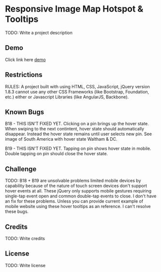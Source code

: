 # Responsive Image Map Hotspot & Tooltips 

TODO: Write a project description

## Demo

Click link here <a target="_blank" href="http://workmenstudio.com/raytheonmaps/">demo</a>

## Restrictions

RULES: A project built with using HTML, CSS, JavaScript, jQuery version 1.8.3 cannot use any other CSS Frameworks (like Bootstrap, Foundation, etc.) either or Javascript Libraries (like AngularJS, Backbone).

## Known Bugs

B18 - THIS ISN'T FIXED YET. Clicking on a pin brings up the hover state. When swiping to the next contintent, hover state should automatically disappear. Instead the hover state remains until user selects new pin. See image of South America with hover state Waltham & DC.

B19 - THIS ISN'T FIXED YET. Tapping on pin shows hover state in mobile. Double tapping on pin should close the hover state.


## Challenge

TODO: B18 + B19 are unsolvable problems limited mobile devices by capability because of the nature of touch screen devices don't support hover events at all. These jQuery only supports mobile gestures requiring single-tap event open and common double-tap events to close. I don't have an fix for these problems. Unless you can provide current example of mobile website using these hover tooltips as an reference. I can't resolve these bugs. 

## Credits

TODO: Write credits

## License

TODO: Write license